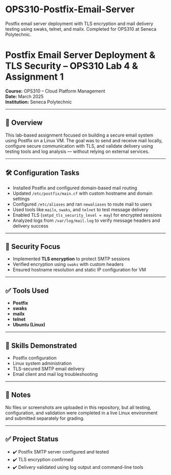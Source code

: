 # OPS310-Postfix-Email-Server
Postfix email server deployment with TLS encryption and mail delivery testing using swaks, telnet, and mailx. Completed for OPS310 at Seneca Polytechnic.
# Postfix Email Server Deployment & TLS Security – OPS310 Lab 4 & Assignment 1

**Course:** OPS310 – Cloud Platform Management  
**Date:** March 2025  
**Institution:** Seneca Polytechnic

---

## 🧠 Overview
This lab-based assignment focused on building a secure email system using Postfix on a Linux VM. The goal was to send and receive mail locally, configure secure communication with TLS, and validate delivery using testing tools and log analysis — without relying on external services.

---

## 🛠️ Configuration Tasks
- Installed Postfix and configured domain-based mail routing
- Updated `/etc/postfix/main.cf` with custom hostname and domain settings
- Configured `/etc/aliases` and ran `newaliases` to route mail to users
- Used tools like `mailx`, `swaks`, and `telnet` to test message delivery
- Enabled TLS (`smtpd_tls_security_level = may`) for encrypted sessions
- Analyzed logs from `/var/log/mail.log` to verify message headers and delivery success

---

## 🔐 Security Focus
- Implemented **TLS encryption** to protect SMTP sessions  
- Verified encryption using `swaks` with custom headers  
- Ensured hostname resolution and static IP configuration for VM

---

## ✅ Tools Used
- **Postfix**  
- **swaks**  
- **mailx**  
- **telnet**  
- **Ubuntu (Linux)**

---

## 🧠 Skills Demonstrated
- Postfix configuration  
- Linux system administration  
- TLS-secured SMTP email delivery  
- Email client and mail log troubleshooting

---

## 📂 Notes
No files or screenshots are uploaded in this repository, but all testing, configuration, and validation were completed in a live Linux environment and submitted separately for grading.

---

## ✅ Project Status
- ✔️ Postfix SMTP server configured and tested  
- ✔️ TLS encryption confirmed  
- ✔️ Delivery validated using log output and command-line tools
